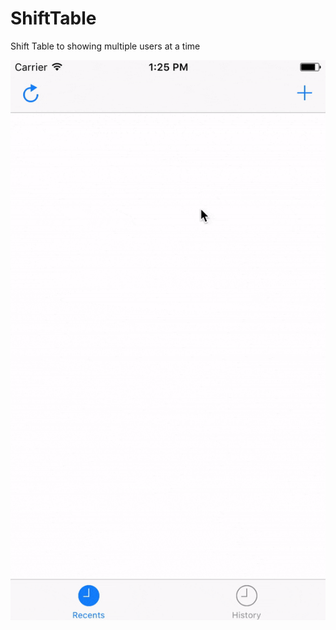 # ShiftTable
Shift Table to showing multiple users at a time


![image](https://github.com/jyunhanlin/ShiftTable/blob/master/J4ShiftTable.gif)
